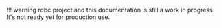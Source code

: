 !!! warning
    rdbc project and this documentation is still a work in progress.
    It's not ready yet for production use.
